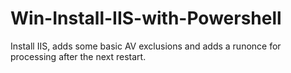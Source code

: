 # Win-Install-IIS-with-Powershell
 Install IIS, adds some basic AV exclusions and adds a runonce for processing after the next restart.
